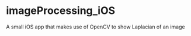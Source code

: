 imageProcessing_iOS
===================

A small iOS app that makes use of OpenCV to show Laplacian of an image

